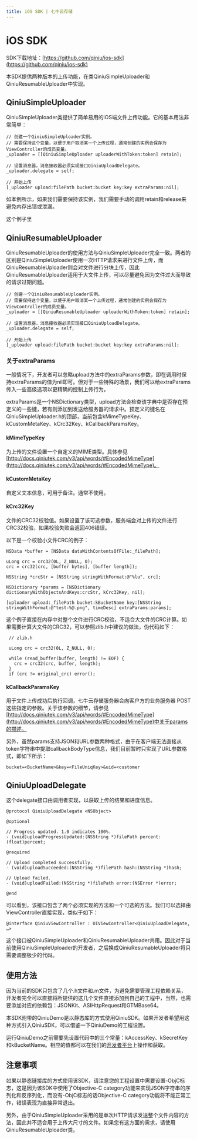```yaml
---
title: iOS SDK | 七牛云存储
---
```


# iOS SDK

SDK下载地址：[https://github.com/qiniu/ios-sdk](https://github.com/qiniu/ios-sdk)

本SDK提供两种版本的上传功能，在类QiniuSimpleUploader和QiniuResumableUploader中实现。

## QiniuSimpleUploader

QiniuSimpleUploader类提供了简单易用的iOS端文件上传功能。它的基本用法非常简单：

	// 创建一个QiniuSimpleUploader实例。
	// 需要保持这个变量，以便于用户取消某一个上传过程，通常创建的实例会保存为ViewController的成员变量。
	_uploader = [[QiniuSimpleUploader uploaderWithToken:token] retain];
	
	// 设置消息器，消息接收器必须实现接口QiniuUploadDelegate。	
	_uploader.delegate = self;
  
	// 开始上传  
	[_uploader upload:filePath bucket:bucket key:key extraParams:nil];
	
如本例所示，如果我们需要保持该实例，我们需要手动的调用retain和release来避免内存出错或泄漏。

这个例子里

## QiniuResumableUploader

QiniuResumableUploader的使用方法与QiniuSimpleUploader完全一致。两者的区别是QiniuSimpleUploader使用一次HTTP请求来进行文件上传，而QiniuResumableUploader则会对文件进行分块上传，因此QiniuResumableUploader适用于大文件上传，可以尽量避免因为文件过大而导致的请求过期问题。

	// 创建一个QiniuResumableUploader实例。
	// 需要保持这个变量，以便于用户取消某一个上传过程，通常创建的实例会保存为ViewController的成员变量。
	_uploader = [[QiniuResumableUploader uploaderWithToken:token] retain];
	
	// 设置消息器，消息接收器必须实现接口QiniuUploadDelegate。	
	_uploader.delegate = self;
  
	// 开始上传  
	[_uploader upload:filePath bucket:bucket key:key extraParams:nil];

### 关于extraParams

一般情况下，开发者可以忽略upload方法中的extraParams参数，即在调用时保持extraParams的值为nil即可。但对于一些特殊的场景，我们可以给extraParams传入一些高级选项以更精确的控制上传行为。

extraParams是一个NSDictionary类型，upload方法会检查该字典中是否存在预定义的一些键，若有则添加到发送给服务器的请求中。预定义的键名在QiniuSimpleUploader.h的顶部，当前包含kMimeTypeKey、kCustomMetaKey、kCrc32Key、kCallbackParamsKey。

#### kMimeTypeKey

为上传的文件设置一个自定义的MIME类型。具体参见[http://docs.qiniutek.com/v3/api/words/#EncodedMimeType](http://docs.qiniutek.com/v3/api/words/#EncodedMimeType)。

#### kCustomMetaKey

自定义文本信息，可用于备注。通常不使用。

#### kCrc32Key

文件的CRC32校验值。如果设置了该可选参数，服务端会对上传的文件进行CRC32校验，如果校验失败会返回406错误。

以下是一个校验小文件CRC的例子：

	NSData *buffer = [NSData dataWithContentsOfFile:_filePath];
    
    uLong crc = crc32(0L, Z_NULL, 0);
    crc = crc32(crc, [buffer bytes], [buffer length]);
    
    NSString *crcStr = [NSString stringWithFormat:@"%lu", crc];

    NSDictionary *params = [NSDictionary dictionaryWithObjectsAndKeys:crcStr, kCrc32Key, nil];
    
    [uploader upload:_filePath bucket:kBucketName key:[NSString stringWithFormat:@"test-%@.png", timeDesc] extraParams:params];

这个例子直接在内存中对整个文件进行CRC校验，不适合大文件的CRC计算。如果需要计算大文件的CRC32，可以参照zlib.h中建议的做法，伪代码如下：

     // zlib.h

     uLong crc = crc32(0L, Z_NULL, 0);

     while (read_buffer(buffer, length) != EOF) {
       crc = crc32(crc, buffer, length);
     }
     if (crc != original_crc) error();

#### kCallbackParamsKey

用于文件上传成功后执行回调，七牛云存储服务器会向客户方的业务服务器 POST 这些指定的参数。关于该参数的细节，请参见[http://docs.qiniutek.com/v3/api/words/#EncodedMimeType](http://docs.qiniutek.com/v3/api/words/#EncodedMimeType)中关于params的描述。

另外，虽然params支持JSON和URL参数两种格式，由于在客户端无法直接从token字符串中提取callbackBodyType信息，我们目前暂时只实现了URL参数格式，即如下所示：

	bucket=<BucketName>&key=<FileUniqKey>&uid=<customer
	
## QiniuUploadDelegate

这个delegate接口由调用者实现，以获取上传的结果和进度信息。

	@protocol QiniuUploadDelegate <NSObject>

	@optional

	// Progress updated. 1.0 indicates 100%.
	- (void)uploadProgressUpdated:(NSString *)filePath percent:(float)percent;

	@required

	// Upload completed successfully.
	- (void)uploadSucceeded:(NSString *)filePath hash:(NSString *)hash;

	// Upload failed.
	- (void)uploadFailed:(NSString *)filePath error:(NSError *)error;

	@end

可以看到，该接口包含了两个必须实现的方法和一个可选的方法。我们可以选择由ViewController直接实现，类似于如下：

	@interface QiniuViewController : UIViewController<QiniuUploadDelegate, …>

这个接口被QiniuSimpleUploader和QiniuResumableUploader共用。因此对于当前使用QiniuSimpleUploader的开发者，之后换成QiniuResumableUploader将只需要调整极少的代码。

## 使用方法

因为当前的SDK只包含了几个.h文件和.m文件，为避免需要管理工程依赖关系，开发者完全可以直接将所提供的这几个文件直接添加到自己的工程中，当然，也需要添加对应的依赖包：JSONKit、ASIHttpRequest和GTMBase64。

本SDK附带的QiniuDemo是以静态库的方式使用QiniuSDK。如果开发者希望用这种方式引入QiniuSDK，可以借鉴一下QiniuDemo的工程设置。

运行QiniuDemo之前需要先设置代码中的三个常量：kAccessKey、kSecretKey和kBucketName。相应的值都可以在我们的[开发者平台](https://dev.qiniutek.com/)上操作和获取。
## 注意事项

如果以静态链接库的方式使用该SDK，请注意您的工程设置中需要设置-ObjC标志，这是因为该SDK中使用了Objective-C category功能来实现JSON字符串的序列化和反序列化，而没有-ObjC标志的话Objective-C category功能将不能正常工作，错误表现为直接异常退出。

另外，由于QiniuSimpleUploader采用的是单次HTTP请求发送整个文件内容的方法，因此并不适合用于上传大尺寸的文件。如果您有这方面的需求，请使用QiniuResumableUploader类。

